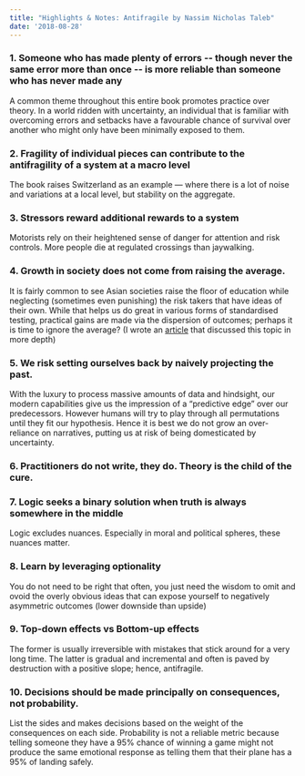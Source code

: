 ```yaml
---
title: "Highlights & Notes: Antifragile by Nassim Nicholas Taleb"
date: '2018-08-28'
---
```

### 1. Someone who has made plenty of errors -- though never the same error more than once -- is more reliable than someone who has never made any
A common theme throughout this entire book promotes practice over theory. In a world ridden with uncertainty, an individual that is familiar with overcoming errors and setbacks have a favourable chance of survival over another who might only have been minimally exposed to them.

### 2. Fragility of individual pieces can contribute to the antifragility of a system at a macro level
The book raises Switzerland as an example — where there is a lot of noise and variations at a local level, but stability on the aggregate.

### 3. Stressors reward additional rewards to a system
Motorists rely on their heightened sense of danger for attention and risk controls. More people die at regulated crossings than jaywalking.

### 4. Growth in society does not come from raising the average.
It is fairly common to see Asian societies raise the floor of education while neglecting (sometimes even punishing) the risk takers that have ideas of their own. While that helps us do great in various forms of standardised testing, practical gains are made via the dispersion of outcomes; perhaps it is time to ignore the average? (I wrote an [article](http://blog.jurv.is/definite-optimism-as-human-capital) that discussed this topic in more depth)

### 5. We risk setting ourselves back by naively projecting the past.
With the luxury to process massive amounts of data and hindsight, our modern capabilities give us the impression of a “predictive edge” over our predecessors. However humans will try to play through all permutations until they fit our hypothesis. Hence it is best we do not grow an over-reliance on narratives, putting us at risk of being domesticated by uncertainty.

### 6. Practitioners do not write, they do. Theory is the child of the cure.

### 7. Logic seeks a binary solution when truth is always somewhere in the middle
Logic excludes nuances. Especially in moral and political spheres, these nuances matter.

### 8. Learn by leveraging optionality
You do not need to be right that often, you just need the wisdom to omit and ovoid the overly obvious ideas that can expose yourself to negatively asymmetric outcomes (lower downside than upside)

### 9. Top-down effects vs Bottom-up effects
The former is usually irreversible with mistakes that stick around for a very long time. The latter is gradual and incremental and often is paved by destruction with a positive slope; hence, antifragile.

### 10. Decisions should be made principally on consequences, not probability.
List the sides and makes decisions based on the weight of the consequences on each side. Probability is not a reliable metric because telling someone they have a 95% chance of winning a game might not produce the same emotional response as telling them that their plane has a 95% of landing safely.
